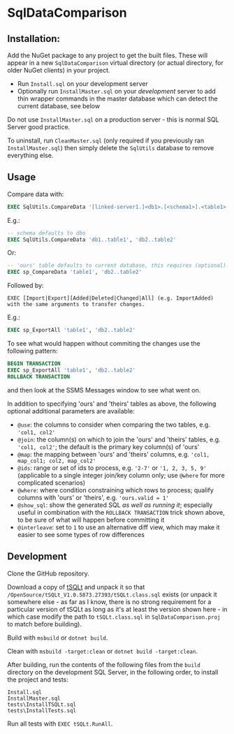 # SqlDataComparison

## Installation:

Add the NuGet package to any project to get the built files. These will appear in a new `SqlDataComparison` virtual directory (or actual directory, for older NuGet clients) in your project.

 - Run `Install.sql` on your development server
 - Optionally run `InstallMaster.sql` on your *development* server to add thin wrapper commands in the master database which can detect the current database, see below

Do not use `InstallMaster.sql` on a production server - this is normal SQL Server good practice.

To uninstall, run `CleanMaster.sql` (only required if you previously ran `InstallMaster.sql`) then simply delete the `SqlUtils` database to remove everything else.

## Usage

Compare data with:

```sql
EXEC SqlUtils.CompareData '[linked-server1.]<db1>.[<schema1>].<table1>', '[linked-server2.]<db2>.[<schema2>].<table2>'
```

E.g.:

```sql
-- schema defaults to dbo
EXEC SqlUtils.CompareData 'db1..table1', 'db2..table2'
```

Or:

```sql
-- 'ours' table defaults to current database, this requires (optional) install of wrapper sp_ commands in the development server master db
EXEC sp_CompareData 'table1', 'db2..table2'
```

Followed by:

```
EXEC [Import|Export][Added|Deleted|Changed|All] (e.g. ImportAdded) with the same arguments to transfer changes.
```

E.g.:

```sql
EXEC sp_ExportAll 'table1', 'db2..table2'
```

To see what would happen without commiting the changes use the following pattern:

```sql
BEGIN TRANSACTION
EXEC sp_ExportAll 'table1', 'db2..table2'
ROLLBACK TRANSACTION
```

and then look at the SSMS Messages window to see what went on.

In addition to specifying 'ours' and 'theirs' tables as above, the following optional additional parameters are available:

 - `@use`: the columns to consider when comparing the two tables, e.g. `'col1, col2'`
 - `@join`: the column(s) on which to join the 'ours' and 'theirs' tables, e.g. `'col1, col2'`; the default is the primary key column(s) of 'ours'
 - `@map`: the mapping between 'ours' and 'theirs' columns, e.g. `'col1, map_col1; col2, map_col2'`
 - `@ids`: range or set of ids to process, e.g. `'2-7'` or `'1, 2, 3, 5, 9'` (applicable to a single integer join/key column only; use `@where` for more complicated scenarios)
 - `@where`: where condition constraining which rows to process; qualify columns with 'ours' or 'theirs', e.g. `'ours.valid = 1'`
 - `@show_sql`: show the generated SQL *as well as running it*; especially useful in combination with the `ROLLBACK TRANSACTION` trick shown above, to be sure of what will happen before committing it
 - `@interleave`: set to `1` to use an alternative diff view, which may make it easier to see some types of row differences

## Development

Clone the GitHub repository.

Download a copy of [tSQLt](tsqlt.org) and unpack it so that `/OpenSource/tSQLt_V1.0.5873.27393/tSQLt.class.sql` exists (or unpack it somewhere else - as far as I know, there is no strong requirement for a particular version of tSQLt as long as it's at least the version shown here - in which case modify the path to `tSQLt.class.sql` in `SqlDataComparison.proj` to match before building).

Build with `msbuild` or `dotnet build`.

Clean with `msbuild -target:clean` or `dotnet build -target:clean`.

After building, run the contents of the following files from the `build` directory on the development SQL Server, in the following order, to install the project and tests:

```
Install.sql
InstallMaster.sql
tests\InstallTSQLt.sql
tests\InstallTests.sql
```

Run all tests with `EXEC tSQLt.RunAll`.
